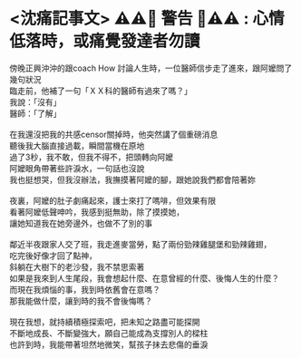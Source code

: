 # <沈痛記事文> ⚠️⚠️🚷 警告 🚷⚠️⚠️ : 心情低落時，或痛覺發達者勿讀  

傍晚正興沖沖的跟coach How 討論人生時，一位醫師信步走了進來，跟阿嬤問了幾句狀況  
臨走前，他補了一句「ＸＸ科的醫師有過來了嗎？」  
我說：「沒有」  
醫師：「了解」  
<br>
在我還沒把我的共感censor關掉時，他突然講了個重磅消息  
聽後我大腦直接過載，瞬間當機在原地  
過了3秒，我不敢，但我不得不，把頭轉向阿嬤  
阿嬤眼角帶著些許淚水，一句話也沒說  
我也挺想哭，但我沒辦法，我撫摸著阿嬤的腳，跟她說我們都會陪著妳  
<br>
夜裏，阿嬤的肚子劇痛起來，護士來打了嗎啡，但效果有限  
看著阿嬤低聲呻吟，我感到挺無助，除了摸摸她，  
讓她知道我在她旁邊外，也做不了別的事  
<br>
鄰近半夜跟家人交了班，我走進麥當勞，點了兩份勁辣雞腿堡和勁辣雞翅，  
吃完後好像才回了點神，  
斜躺在大樹下的老沙發，我不禁思索著  
如果是我來到人生尾段，我會想起什麼、在意曾經的什麼、後悔人生的什麼？  
而現在我煩惱的事，我到時依舊會在意嗎？  
那我能做什麼，讓到時的我不會後悔嗎？  
<br>
現在我想，就持續積極探索吧，把未知之路盡可能探開  
不斷地成長、不斷變強大，願自己能成為支撐別人的樑柱  
也許到時，我能帶著坦然地微笑，幫孩子抹去悲傷的垂淚  
